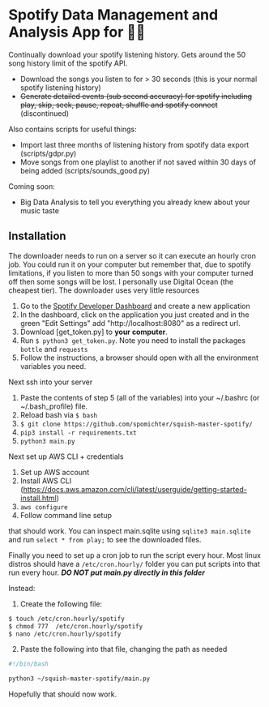 # Spotify Data Management and Analysis App for 🍯🌭

Continually download your spotify listening history. Gets around the 50 song history limit of the spotify API.

* Download the songs you listen to for > 30 seconds (this is your normal spotify listening history)
* ~~Generate detailed events (sub second accuracy) for spotify including play, skip, seek, pause, repeat, shuffle and spotify connect~~ (discontinued)

Also contains scripts for useful things:

* Import last three months of listening history from spotify data export (scripts/gdpr.py)
* Move songs from one playlist to another if not saved within 30 days of being added (scripts/sounds_good.py)

Coming soon:

* Big Data Analysis to tell you everything you already knew about your music taste  

## Installation 

The downloader needs to run on a server so it can execute an hourly cron job. You could run it on your computer but remember that, due to spotify limitations, if you listen to more than 50 songs with your computer turned off then some songs will be lost. I personally use Digital Ocean (the cheapest tier). The downloader uses very little resources 

1. Go to the [Spotify Developer Dashboard](https://developer.spotify.com/dashboard) and create a new application
2. In the dashboard, click on the application you just created and in the green "Edit Settings" add "http://localhost:8080" as a redirect url. 
3. Download [get_token.py] to **your computer**. 
4. Run ```$ python3 get_token.py```. Note you need to install the packages ```bottle``` and ```requests```
5. Follow the instructions, a browser should open with all the environment variables you need.

Next ssh into your server 

1. Paste the contents of step 5 (all of the variables) into your ~/.bashrc (or ~/.bash_profile) file. 
2. Reload bash via ```$ bash```
3. ```$ git clone https://github.com/spomichter/squish-master-spotify/```
4. ```pip3 install -r requirements.txt```
5. ```python3 main.py```

Next set up AWS CLI + credentials
1. Set up AWS account
2. Install AWS CLI (https://docs.aws.amazon.com/cli/latest/userguide/getting-started-install.html)
3. ```aws configure```
4. Follow command line setup

that should work. You can inspect main.sqlite using ```sqlite3 main.sqlite``` and run ```select * from play;``` to see the downloaded files.

Finally you need to set up a cron job to run the script every hour. Most linux distros should have a ```/etc/cron.hourly/``` folder you can put scripts into that run every hour. ***DO NOT put main.py directly in this folder***

Instead:

1. Create the following file:

```bash
$ touch /etc/cron.hourly/spotify
$ chmod 777  /etc/cron.hourly/spotify
$ nano /etc/cron.hourly/spotify
```

2. Paste the following into that file, changing the path as needed


```bash
#!/bin/bash

python3 ~/squish-master-spotify/main.py
```

Hopefully that should now work.
